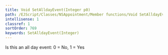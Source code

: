 ```yaml
---
title: Void SetAlldayEvent(Integer p0)
path: /EJScript/Classes/NSAppointment/Member functions/Void SetAlldayEvent(Integer p_0)
intellisense: 1
classref: 1
sortOrder: 769
keywords: SetAlldayEvent(Integer)
---
```



Is this an all day event: 0 = No, 1 = Yes


